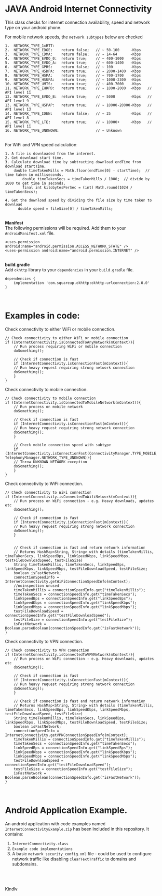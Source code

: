 # JAVA Android Internet Connectivity
This class checks for internet connection availability, speed and network type on your android phone.

For mobile network speeds, the `network subtypes` below are checked

	1.  NETWORK_TYPE_1xRTT:
	2.  NETWORK_TYPE_EDGE:    return false;   // ~ 50-100     -Kbps   
	3.  NETWORK_TYPE_CDMA:    return false;   // ~ 14-64      -Kbps   
	4.  NETWORK_TYPE_EVDO_0:  return true;    // ~ 400-1000   -Kbps
	5.  NETWORK_TYPE_EVDO_A:  return true;    // ~ 600-1400   -Kbps
	6.  NETWORK_TYPE_GPRS:    return false;   // ~ 100        -Kbps   
	7.  NETWORK_TYPE_HSDPA:   return true;    // ~ 2000-1400  -Kbps
	8.  NETWORK_TYPE_HSPA:    return true;    // ~ 700-1700   -Kbps
	9.  NETWORK_TYPE_HSUPA:   return true;    // ~ 1000-2300  -Kbps
	10. NETWORK_TYPE_UMTS:    return true;    // ~ 400-7000   -Kbps
	11. NETWORK_TYPE_EHRPD:   return true;    // ~ 1000-2000  -Kbps   // API level 11
	12. NETWORK_TYPE_EVDO_B:  return true;    // ~ 5000       -Kbps   // API level 9
	13. NETWORK_TYPE_HSPAP:   return true;    // ~ 10000-20000-Kbps   // API level 13
	14. NETWORK_TYPE_IDEN:    return false;   // ~ 25         -Kbps   // API level 8
	15. NETWORK_TYPE_LTE:     return true;    // ~ 10000+     -Kbps   // API level 11
	16. NETWORK_TYPE_UNKNOWN:                 // ~ Unknown

<br/>For WiFi and VPN speed calculation:

    1. A file is downloaded from the internet.
    2. Get download start time.
    3. Calculate download time by subtracting download endTime from download startTime.
		double timeTakenMills = Math.floor(endTime[0] - startTime);  // time taken in milliseconds.
          	double timeTakenSecs = timeTakenMills / 1000;  // divide by 1000 to get time in seconds.
          	final int kilobytesPerSec = (int) Math.round(1024 / timeTakenSecs);  

    4. Get the download speed by dividing the file size by time taken to download
          double speed = fileSize[0] / timeTakenMills;


<br/>**Manifest**
<br/>The following permissions will be required. Add them to your `AndroidManifest.xml` file.
```
<uses-permission android:name="android.permission.ACCESS_NETWORK_STATE" />
<uses-permission android:name="android.permission.INTERNET" />
```

<br/>**build.gradle**
<br/>Add `okhttp` library to your `dependencies` in your `build.gradle` file.
```
dependencies {
    implementation 'com.squareup.okhttp:okhttp-urlconnection:2.0.0'
}
```

<br/>

# Examples in code:<br/>

Check connectivity to either WiFi or mobile connection.
```
// Check connectivity to either WiFi or mobile connection
if (InternetConnectivity.isConnectedToAnyNetwork(mContext)){
    // Run process requiring WiFi or mobile connection
    doSomething();

    // Check if connection is fast
    if (InternetConnectivity.isConnectionFast(mContext)){
	// Run heavy request requiring strong network connection
	doSomething();
    }
}
```

Check connectivity to mobile connection.
```
// Check connectivity to mobile connection
if (InternetConnectivity.isConnectedToMobileNetwork(mContext)){
    // Run process on mobile network
    doSomething();

    // Check if connection is fast
    if (InternetConnectivity.isConnectionFast(mContext)){
	// Run heavy request requiring strong network connection
	doSomething();
    }

    // Check mobile connection speed with subtype
    if (InternetConnectivity.isConnectionFast(ConnectivityManager.TYPE_MOBILE, TelephonyManager.NETWORK_TYPE_UNKNOWN)){
	// Throw UNKNOWN NETWORK exception
	doSomething();
    }
}
```

Check connectivity to WiFi connection.
```
// Check connectivity to WiFi connection
if (InternetConnectivity.isConnectedToWifiNetwork(mContext)){
    // Run process on WiFi connection - e.g. Heavy downloads, updates etc
    doSomething();

    // Check if connection is fast
    if (InternetConnectivity.isConnectionFast(mContext)){
	// Run heavy request requiring strong network connection
	doSomething();
    }


    // Check if connection is fast and return network information
    // Returns HashMap<String, String> with details (timeTakenMillis, timeTakenSecs, linkSpeedBps, linkSpeedKbps, linkSpeedMbps, testFileDownloadSpeed, testFileSize)
    String timeTakenMillis, timeTakenSecs, linkSpeedBps, linkSpeedKbps, linkSpeedMbps, testFileDownloadSpeed, testFileSize;
    boolean isFastNetwork;
    connectionSpeedInfo = InternetConnectivity.getWiFiConnectionSpeedInfo(mContext);
    //noinspection unused
    timeTakenMillis = connectionSpeedInfo.get("timeTakenMillis");
    timeTakenSecs = connectionSpeedInfo.get("timeTakenSecs");
    linkSpeedBps = connectionSpeedInfo.get("linkSpeedBps");
    linkSpeedKbps = connectionSpeedInfo.get("linkSpeedKbps");
    linkSpeedMbps = connectionSpeedInfo.get("linkSpeedMbps");
    testFileDownloadSpeed = connectionSpeedInfo.get("testFileDownloadSpeed");
    testFileSize = connectionSpeedInfo.get("testFileSize");
    isFastNetwork = Boolean.parseBoolean(connectionSpeedInfo.get("isFastNetwork"));
}
```

Check connectivity to VPN connection.
```
// Check connectivity to VPN connection
if (InternetConnectivity.isConnectedToVPNNetwork(mContext)){
    // Run process on WiFi connection - e.g. Heavy downloads, updates etc
    doSomething();

    // Check if connection is fast
    if (InternetConnectivity.isConnectionFast(mContext)){
	// Run heavy request requiring strong network connection
	doSomething();
    }

    // Check if connection is fast and return network information
    // Returns HashMap<String, String> with details (timeTakenMillis, timeTakenSecs, linkSpeedBps, linkSpeedKbps, linkSpeedMbps, testFileDownloadSpeed, testFileSize)
    String timeTakenMillis, timeTakenSecs, linkSpeedBps, linkSpeedKbps, linkSpeedMbps, testFileDownloadSpeed, testFileSize;
    boolean isFastNetwork;
    connectionSpeedInfo = InternetConnectivity.getVPNConnectionSpeedInfo(mContext);
    timeTakenMillis = connectionSpeedInfo.get("timeTakenMillis");
    timeTakenSecs = connectionSpeedInfo.get("timeTakenSecs");
    linkSpeedBps = connectionSpeedInfo.get("linkSpeedBps");
    linkSpeedKbps = connectionSpeedInfo.get("linkSpeedKbps");
    linkSpeedMbps = connectionSpeedInfo.get("linkSpeedMbps");
    testFileDownloadSpeed = connectionSpeedInfo.get("testFileDownloadSpeed");
    testFileSize = connectionSpeedInfo.get("testFileSize");
    isFastNetwork = Boolean.parseBoolean(connectionSpeedInfo.get("isFastNetwork"));
}
```
<br/>

# Android Application Example.

An android application with code examples named `InternetConnectivityExample.zip` has been included in this repository.
It contains:
1. `InternetConnectivity.class`
2. `Example code implementations`
3. A basic `network_security_config.xml` file - could be used to configure network traffic like disabling `clearTextTraffic` to domains and subdomains.

\
\
\
<a href="https://www.buymeacoffee.com/davidkariuki" target="_blank">
    <img src="https://cdn.buymeacoffee.com/butto ns/v2/default-yellow.png" alt="Kindly Buy Me A Coffee" style="height: 15px !important;width: 55px !important;"/>
</a>
